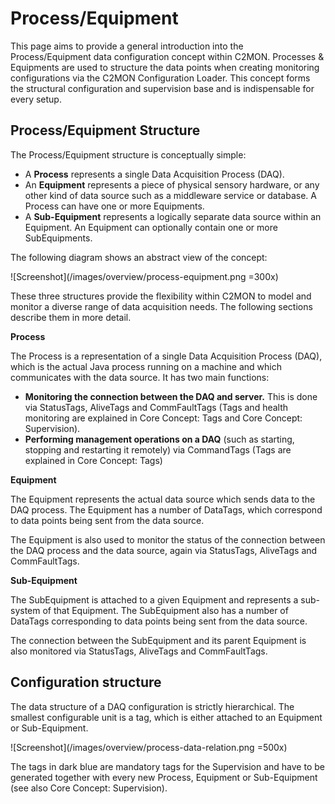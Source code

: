 # Process/Equipment

This page aims to provide a general introduction into the Process/Equipment data configuration concept within C2MON.
Processes & Equipments are used to structure the data points when creating monitoring configurations via the C2MON Configuration Loader.
This concept forms the structural configuration and supervision base and is indispensable for every setup.


## Process/Equipment Structure

The Process/Equipment structure is conceptually simple:

* A **Process** represents a single Data Acquisition Process (DAQ).
* An **Equipment** represents a piece of physical sensory hardware, or any other kind of data source such as a middleware service or database. A Process can have one or more Equipments.
* A **Sub-Equipment** represents a logically separate data source within an Equipment. An Equipment can optionally contain one or more SubEquipments.

The following diagram shows an abstract view of the concept:

![Screenshot](/images/overview/process-equipment.png =300x)

These three structures provide the flexibility within C2MON to model and monitor a diverse range of data acquisition needs. The following sections describe them in more detail.

**Process**

The Process is a representation of a single Data Acquisition Process (DAQ), which is the actual Java process running on a machine and which communicates with the data source.
It has two main functions:

* **Monitoring the connection between the DAQ and server.** This is done via StatusTags, AliveTags and CommFaultTags (Tags and health monitoring are explained in Core Concept: Tags and Core Concept: Supervision).
* **Performing management operations on a DAQ** (such as starting, stopping and restarting it remotely) via CommandTags (Tags are explained in Core Concept: Tags)

**Equipment**

The Equipment represents the actual data source which sends data to the DAQ process. The Equipment has a number of DataTags, which correspond to data points being sent from the data source.

The Equipment is also used to monitor the status of the connection between the DAQ process and the data source, again via StatusTags, AliveTags and CommFaultTags.

**Sub-Equipment**

The SubEquipment is attached to a given Equipment and represents a sub-system of that Equipment.
The SubEquipment also has a number of DataTags corresponding to data points being sent from the data source.

The connection between the SubEquipment and its parent Equipment is also monitored via StatusTags, AliveTags and CommFaultTags.

<a id="_configuration_structure"></a>
## Configuration structure

The data structure of a DAQ configuration is strictly hierarchical.
The smallest configurable unit is a tag, which is either attached to an Equipment or Sub-Equipment.

![Screenshot](/images/overview/process-data-relation.png =500x)

The tags in dark blue are mandatory tags for the Supervision and have to be generated together with every new Process, Equipment or Sub-Equipment (see also Core Concept: Supervision).


